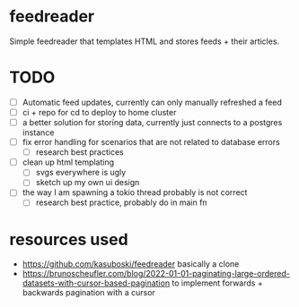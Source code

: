 # feedreader

Simple feedreader that templates HTML and stores feeds + their articles. 

# TODO
- [ ] Automatic feed updates, currently can only manually refreshed a feed
- [ ] ci + repo for cd to deploy to home cluster
- [ ] a better solution for storing data, currently just connects to a postgres instance
- [ ] fix error handling for scenarios that are not related to database errors
    - [ ] research best practices
- [ ] clean up html templating
    - [ ] svgs everywhere is ugly
    - [ ] sketch up my own ui design
- [ ] the way I am spawning a tokio thread probably is not correct
    - [ ] research best practice, probably do in main fn

# resources used
* https://github.com/kasuboski/feedreader basically a clone
* https://brunoscheufler.com/blog/2022-01-01-paginating-large-ordered-datasets-with-cursor-based-pagination to implement forwards + backwards pagination with a cursor